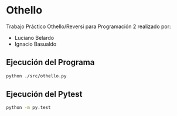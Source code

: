 # Othello
Trabajo Práctico Othello/Reversi para Programación 2 realizado por:
- Luciano Belardo
- Ignacio Basualdo

## Ejecución del Programa


```sh
python ./src/othello.py
```

## Ejecución del Pytest

```sh
python -m py.test
```